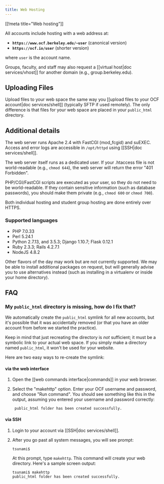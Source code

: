 ```yaml
---
title: Web Hosting
---
```


[[!meta title="Web hosting"]]

All accounts include hosting with a web address at:

- **`https://www.ocf.berkeley.edu/~user`** (canonical version)
- **`https://ocf.io/user`** (shorter version)

where `user` is the account name.

Groups, faculty, and staff may also request a [[virtual host|doc
services/vhost]] for another domain (e.g., group.berkeley.edu).

## Uploading Files

Upload files to your web space the same way you [[upload files to your OCF
account|doc services/shell]] (typically SFTP if used remotely). The only
difference is that files for your web space are placed in your `public_html`
directory.

## Additional details

The web server runs Apache 2.4 with FastCGI (mod_fcgid) and suEXEC.
Access and error logs are accessible in `/opt/httpd` using [[SSH|doc
services/shell]].

The web server itself runs as a dedicated user. If your .htaccess file is not
world-readable (e.g., `chmod 644`), the web server will return the error "401
Forbidden".

PHP/CGI/FastCGI scripts are executed as your user, so they do not need to be
world-readable. If they contain sensitive information (such as database
passwords), you should make them private (e.g., `chmod 600` or `chmod 700`).

Both individual hosting and student group hosting are done entirely over HTTPS.

### Supported languages

- PHP 7.0.33
- Perl 5.24.1
- Python 2.7.13, and 3.5.3; Django 1.10.7; Flask 0.12.1
- Ruby 2.3.3; Rails 4.2.7.1
- NodeJS 4.8.2

Other flavors of the day may work but are not currently supported. We may be
able to install additional packages on request, but will generally advise you
to use alternatives instead (such as installing in a virtualenv or inside your
home directory).

## FAQ

### My `public_html` directory is missing, how do I fix that?

We automatically create the `public_html` symlink for all new accounts, but
it's possible that it was accidentally removed (or that you have an older
account from before we started the practice).

Keep in mind that just recreating the directory is _not_ sufficient; it must be
a symbolic link to your actual web space. If you simply make a directory named
`public_html`, it won't be used for your website.

Here are two easy ways to re-create the symlink:

#### via the web interface

1.  Open the [[web commands interface|commands]] in your web browser.
2.  Select the "makehttp" option. Enter your OCF username and password, and
    choose "Run command". You should see something like this in the output,
    assuming you entered your username and password correctly:

         public_html folder has been created successfully.

#### via SSH

1.  Login to your account via [[SSH|doc services/shell]].
2.  After you go past all system messages, you will see prompt:

        tsunami$

    At this prompt, type `makehttp`. This command will create your web
    directory. Here's a sample screen output:

        tsunami$ makehttp
        public_html folder has been created successfully.
